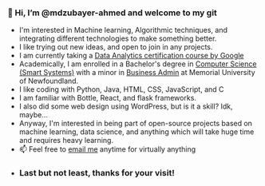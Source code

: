 ### 👋 Hi, I’m @mdzubayer-ahmed and welcome to my git
-  I'm interested in Machine learning, Algorithmic techniques, and integrating different technologies to make something better.
-  I like trying out new ideas, and open to join in any projects.
-  I am currently taking a [Data Analytics certification course by Google](https://www.coursera.org/professional-certificates/google-data-analytics?utm_medium=sem&utm_source=gg&utm_campaign=B2C_NAMER_google-data-analytics_google_FTCOF_professional-certificates_country-CA&campaignid=19667198857&adgroupid=148957582067&device=c&keyword=&matchtype=&network=g&devicemodel=&adposition=&creativeid=647783020235&hide_mobile_promo&gclid=Cj0KCQiAhomtBhDgARIsABcaYyl1HcDzV7sHUAJSKEaNez7izBItDaLSv1XHe2T6dm8or2U3qsG7n4IaAoZ3EALw_wcB)
-  Academically, I am enrolled in a Bachelor's degree in [Computer Science (Smart Systems)](https://www.mun.ca/undergrad/programs/science/computer-science-smart-systems/) with a minor in [Business Admin](https://www.mun.ca/university-calendar/st-johns-campus/faculty-of-business-administration/6/7/#d.en.328425) at Memorial University of Newfoundland.
- I like coding with Python, Java, HTML, CSS, JavaScript, and C
- I am familiar with Bottle, React, and flask frameworks.
- I also did some web design using WordPress, but is it a skill? Idk, maybe...
- Anyway, I'm interested in being part of open-source projects based on machine learning, data science, and anything which will take huge time and requires heavy learning.
- 📫 Feel free to [email me](mailto:mzahmed@mun.ca) anytime for virtually anything
- ### Last but not least, thanks for your visit!
